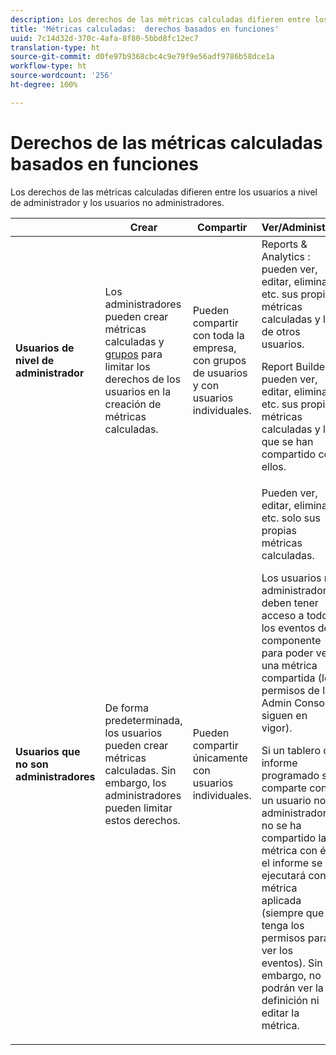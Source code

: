 ```yaml
---
description: Los derechos de las métricas calculadas difieren entre los usuarios a nivel de administrador y los usuarios no administradores.
title: 'Métricas calculadas:  derechos basados en funciones'
uuid: 7c14d32d-370c-4afa-8f80-5bbd8fc12ec7
translation-type: ht
source-git-commit: d0fe97b9368cbc4c9e79f9e56adf9786b58dce1a
workflow-type: ht
source-wordcount: '256'
ht-degree: 100%

---
```



# Derechos de las métricas calculadas basados en funciones

Los derechos de las métricas calculadas difieren entre los usuarios a nivel de administrador y los usuarios no administradores.

<table id="table_13F72FD90C964B86BD4B51E6F51ED292"> 
 <thead> 
  <tr> 
   <th colname="col1" class="entry"> </th> 
   <th colname="col02" class="entry"> Crear </th> 
   <th colname="col2" class="entry"> Compartir </th> 
   <th colname="col3" class="entry"> Ver/Administrar </th> 
   <th colname="col4" class="entry"> Aprobar </th> 
   <th colname="col5" class="entry"> Aplicar </th> 
  </tr> 
 </thead>
 <tbody> 
  <tr> 
   <td colname="col1"> <b>Usuarios de nivel de administrador</b> </td> 
   <td colname="col02"> Los administradores pueden crear métricas calculadas y <a href="https://docs.adobe.com/content/help/es-ES/analytics/admin/user-product-management/user-groups/groups.html"  >grupos</a> para limitar los derechos de los usuarios en la creación de métricas calculadas. </td> 
   <td colname="col2"> Pueden compartir con toda la empresa, con grupos de usuarios y con usuarios individuales. </td> 
   <td colname="col3"> <span class="keyword"> Reports &amp; Analytics </span>: pueden ver, editar, eliminar, etc. sus propias métricas calculadas y las de otros usuarios. <p> <span class="keyword"> Report Builder </span>: pueden ver, editar, eliminar, etc. sus propias métricas calculadas y las que se han compartido con ellos. </p> </td> 
   <td colname="col4"> Pueden aprobar métricas calculadas como canónicas. </td> 
   <td colname="col5"> Pueden aplicar cualquier métrica calculada en toda la organización. </td> 
  </tr> 
  <tr> 
   <td colname="col1"> <b>Usuarios que no son administradores</b> </td> 
   <td colname="col02"> De forma predeterminada, los usuarios pueden crear métricas calculadas. Sin embargo, los administradores pueden limitar estos derechos. </td> 
   <td colname="col2"> Pueden compartir únicamente con usuarios individuales. </td> 
   <td colname="col3"> Pueden ver, editar, eliminar, etc. solo sus propias métricas calculadas. <p>Los usuarios no administradores deben tener acceso a todos los eventos del componente para poder ver una métrica compartida (los permisos de la Admin Console siguen en vigor). </p> <p>Si un tablero o informe programado se comparte con un usuario no administrador y no se ha compartido la métrica con él, el informe se ejecutará con la métrica aplicada (siempre que tenga los permisos para ver los eventos). Sin embargo, no podrán ver la definición ni editar la métrica. </p> </td> 
   <td colname="col4"> Solo pueden consumir métricas calculadas aprobadas; no pueden marcar como aprobado. </td> 
   <td colname="col5"> Pueden aplicar sus propias métricas calculadas y segmentos que se han compartido con ellos. </td> 
  </tr> 
 </tbody> 
</table>

